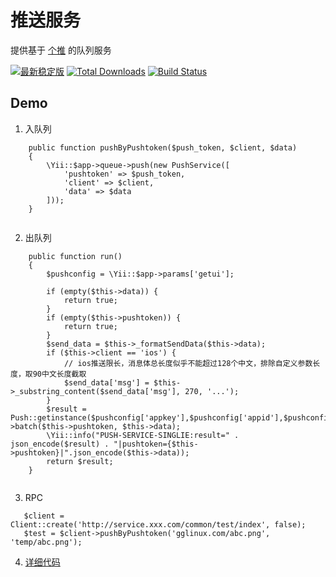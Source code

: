 推送服务
====================


提供基于 [个推](http://www.getui.com/cn/index.html) 的队列服务


[![最新稳定版](https://poser.pugx.org/zhuravljov/yii2-queue/v/stable.svg)](https://packagist.org/packages/zhuravljov/yii2-queue)
[![Total Downloads](https://poser.pugx.org/zhuravljov/yii2-queue/downloads.svg)](https://packagist.org/packages/zhuravljov/yii2-queue)
[![Build Status](https://travis-ci.org/zhuravljov/yii2-queue.svg)](https://travis-ci.org/zhuravljov/yii2-queue)

Demo
-----------
1. 入队列
```
    public function pushByPushtoken($push_token, $client, $data)
    {
        \Yii::$app->queue->push(new PushService([
            'pushtoken' => $push_token,
            'client' => $client,
            'data' => $data
        ]));
    }
    
```
2. 出队列
```
    public function run()
    {
        $pushconfig = \Yii::$app->params['getui'];

        if (empty($this->data)) {
            return true;
        }
        if (empty($this->pushtoken)) {
            return true;
        }
        $send_data = $this->_formatSendData($this->data);
        if ($this->client == 'ios') {
            // ios推送限长，消息体总长度似乎不能超过128个中文，排除自定义参数长度，取90中文长度截取
            $send_data['msg'] = $this->_substring_content($send_data['msg'], 270, '...');
        }
        $result = Push::getinstance($pushconfig['appkey'],$pushconfig['appid'],$pushconfig['appsecret'])->batch($this->pushtoken, $this->data);
        \Yii::info("PUSH-SERVICE-SINGLIE:result=" . json_encode($result) . "|pushtoken={$this->pushtoken}|".json_encode($this->data));
        return $result;
    }
    
```
3. RPC
```
   $client = Client::create('http://service.xxx.com/common/test/index', false);
   $test = $client->pushByPushtoken('gglinux.com/abc.png', 'temp/abc.png');
```
4. [详细代码](service/modules/common/services/PushService.php)

